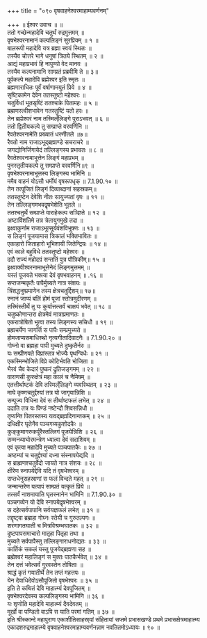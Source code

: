 +++
title = "०९० वृषवाहनेश्वरमाहाम्यवर्णनम्"

+++
॥ ईश्वर उवाच ॥ ॥  
ततो गच्छेन्महादेवि चतुर्थं रुद्रमुत्तमम् ॥  
वृषभेश्वरनामानं कल्पलिङ्गं सुरप्रियम् ॥ १ ॥  
बालरूपी महादेवि यत्र ब्रह्मा स्वयं स्थितः ॥  
तस्यैव चोत्तरे भागे धनुषां त्रितये स्थितम् ॥ २ ॥  
आद्यं महाप्रभावं हि नापुण्यो वेद मानवः ॥  
तस्यैव कल्पनामानि साम्प्रतं प्रब्रवीमि ते ॥ ३॥  
पूर्वकल्पे महादेवि ब्रह्मेश्वर इति स्मृतः ॥  
ब्रह्मणाराधितः पूर्वं वर्षाणामयुतं प्रिये ॥ ४ ॥  
सृष्टिकामेन देवेन ततस्तुष्टो महेश्वरः ॥  
चतुर्विधां भूतसृष्टिं ततश्चक्रे पितामहः ॥ ५ ॥  
ब्रह्मणस्त्वीशभावेन गतस्तुष्टिं यतो हरः ॥  
तेन ब्रह्मेश्वरं नाम तस्मिल्ँलिङ्गे पुराऽभवत् ॥ ६ ॥  
ततो द्वितीयकल्पे तु सम्प्राप्ते वरवर्णिनि ॥  
रैवतेश्वरनामेति प्रख्यातं धरणीतले ॥७॥  
रैवतो नाम राजाऽभूद्ब्रह्माण्डे सचराचरे ॥  
जगद्योनिर्जिगायेदं तल्लिङ्गस्य प्रभावतः ॥ ८ ॥  
रैवतेश्वरनामाभूत्तेन लिङ्गं महाप्रभम् ॥  
पुनस्तृतीयकल्पे तु सम्प्राप्ते वरवर्णिनि॥९ ॥  
वृषभेश्वरनामाभूत्तस्य लिङ्गस्य भामिनि ॥  
ममैव वाहनं योऽसौ धर्मोयं वृषरूपधृक् ॥ 7.1.90.१० ॥  
तेन तत्पूजितं लिङ्गं दिव्याब्दानां सहस्रकम्॥  
ततस्तुष्टेन देवेशि नीतः सायुज्यतां वृषः ॥ ११ ॥  
तेन तल्लिङ्गमभवद्वृषभेशेति भूतले ॥  
ततश्चतुर्थे सम्प्राप्ते वाराहेकल्प सञ्ज्ञिते ॥ १२ ॥  
अष्टाविंशतिमे तत्र त्रेतायुगमुखे तदा ॥  
इक्ष्वाकुर्नाम राजाऽभूत्सूर्यवंशविभूषणः ॥ १३ ॥  
स लिङ्गं पूजयामास त्रिकालं भक्तिभावितः ॥  
एकाहारो जिताहारो भूभिशायी जितेन्द्रियः ॥ १४ ॥  
एवं काले बहुविधे ततस्तुष्टो महेश्वरः ॥  
ददौ राज्यं महोदग्रं सन्ततिं पुत्र पौत्रिकीम्॥ १५ ॥  
इक्ष्वाक्वीश्वरनामाभूत्तेनेदं लिङ्गमुत्तमम् ॥  
यस्तं पूजयते भक्त्या देवं वृषभवाहनम् ॥ .१६ ॥  
सप्तजन्मकृतैः पापैर्मुच्यते नात्र संशयः ॥  
त्रिंशद्धनुष्प्रमाणेन तस्य क्षेत्रचतुर्द्दिशम्॥ १७॥  
स्नानं जाप्यं बलिं होमं पूजां स्तोत्रमुदीरणम् ॥  
तस्मिंस्तीर्थे तु यः कुर्यात्तत्सर्वं चाक्षयं भवेत् ॥ १८ ॥  
चतुष्कोणान्तरा क्षेत्रमेवं मात्राप्रमाणतः ॥  
एकरात्रोषितो भूत्वा तस्य लिङ्गस्य सन्निधौ ॥ १९ ॥  
ब्रह्मचर्येण जागर्त्ति स पापैः सम्प्रमुच्यते ॥  
होमजाप्यसमाधिस्थो नृत्यगीतादिवादनैः ॥ 7.1.90.२० ॥  
गोघ्नो वा ब्रह्महा पापी मुच्यते दुष्कृतैर्नरः ॥  
यः सम्प्रीणयते विप्रांस्तत्र भोज्यैः पृथग्विधैः ॥ २१ ॥  
एकस्मिन्भोजिते विप्रे कोटिर्भवति भोजिता ॥  
भैरवं चैव केदारं पुष्करं द्रुतिजङ्गमम् ॥ २२ ॥  
वाराणसी कुरुक्षेत्रं महा कालं च नैमिषम् ॥  
एतत्तीर्थाष्टकं देवि तस्मिल्ँलिङ्गे व्यवस्थितम् ॥ २३ ॥  
माघे कृष्णचतुर्द्दश्यां तत्र यो जागृयान्निशि ॥  
सम्पूज्य विधिना देवं स तीर्थाष्टफलं लभेत् ॥ २४ ॥  
ददाति तत्र यः पिण्डं नष्टेन्दौ शिवसन्निधौ ॥  
तृप्यन्ति पितरस्तस्य यावद्ब्रह्मदिनान्तकम् ॥ २५ ॥  
दधिक्षीर घृतेनैव पञ्चगव्यकुशोदकैः ॥  
कुङ्कुमागरुकर्पूरैस्तल्लिगं पूजयेन्निशि ॥ २६ ॥  
सम्मन्त्र्याघोरमन्त्रेण ध्यात्वा देवं सदाशिवम् ॥  
एवं कृत्वा महादेवि मुच्यते पञ्चपातकैः ॥ २७ ॥  
अष्टम्यां च चतुर्द्दश्यां दध्ना संस्नापयेद्यदि ॥  
स ब्राह्मणश्चतुर्वेदो जायते नात्र संशयः ॥ २८ ॥  
क्षीरेण स्नापयेद्देवि यदि तं वृषभेश्वरम् ॥  
सप्तधेनुसहस्राणां स फलं विन्दते महत् ॥ २९ ॥  
जन्मान्तरेण यत्पापं साम्प्रतं यत्कृतं प्रिये ॥  
तत्सर्वं नाशमायाति घृतस्नानेन भामिनि ॥ 7.1.90.३० ॥  
पञ्चगव्येन यो देवि स्नापयेद्वृषभेश्वरम् ॥  
स दहेत्सर्वपापानि सर्वयज्ञफलं लभेत् ॥ ३१ ॥  
तद्दृष्ट्वा ब्रह्महा गोघ्नः स्तेयी च गुरुतल्पगः ॥  
शरणागतघाती च मित्रविश्रम्भघातकः ॥ ३२ ॥  
दुष्टपापसमाचारो मातृहा पितृहा तथा ॥  
मुच्यते सर्वपापैस्तु तल्लिङ्गाराधनोद्यतः ॥ ३३ ॥  
कार्तिकं सकलं यस्तु पूजयेद्ब्रह्मणा सह ॥  
ब्रह्मेश्वरं महालिङ्गं स मुक्तः पातकैर्भवेत् ॥ ३४ ॥  
तेन दत्तं भवेत्सर्वं गुरवस्तेन तोषिताः ॥  
श्राद्धं कृतं गयातीर्थे तेन तप्तं महत्तपः ॥  
येन देवाधिदेवोऽसौपूजितो वृषभेश्वरः ॥ ३५ ॥  
इति ते कथितं देवि माहात्म्यं देवपूजितम् ॥  
वृषभेश्वरदेवस्य कल्पलिङ्गस्य भामिनि ॥ ३६ ॥  
यः शृणोति महादेवि माहात्म्यं दैवदेवतम् ॥  
मूर्खो वा पण्डितो वाऽपि स याति परमां गतिम् ॥ ३७ ॥  
इति श्रीस्कान्दे महापुराण एकाशीतिसाहस्र्यां संहितायां सप्तमे प्रभासखण्डे प्रथमे प्रभासक्षेत्रमाहात्म्य एकादशरुद्रमाहात्म्ये वृषवाहनेश्वरमाहाम्यवर्णनन्नाम नवतितमोऽध्यायः ॥ ९० ॥